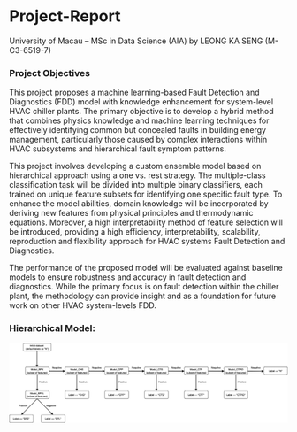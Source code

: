 # Project-Report
University of Macau – MSc in Data Science (AIA) by LEONG KA SENG (M-C3-6519-7)

### Project Objectives
This project proposes a machine learning-based Fault Detection and Diagnostics (FDD) model with knowledge enhancement for system-level HVAC chiller plants. The primary objective is to develop a hybrid method that combines physics knowledge and machine learning techniques for effectively identifying common but concealed faults in building energy management, particularly those caused by complex interactions within HVAC subsystems and hierarchical fault symptom patterns.  

This project involves developing a custom ensemble model based on hierarchical approach using a one vs. rest strategy. The multiple-class classification task will be divided into multiple binary classifiers, each trained on unique feature subsets for identifying one specific fault type. To enhance the model abilities, domain knowledge will be incorporated by deriving new features from physical principles and thermodynamic equations. Moreover, a high interpretability method of feature selection will be introduced, providing a high efficiency, interpretability, scalability, reproduction and flexibility approach for HVAC systems Fault Detection and Diagnostics.  

The performance of the proposed model will be evaluated against baseline models to ensure robustness and accuracy in fault detection and diagnostics. While the primary focus is on fault detection within the chiller plant, the methodology can provide insight and as a foundation for future work on other HVAC system-levels FDD.

### Hierarchical Model:
![image](https://github.com/MC36519/Project-Report/blob/main/Hierarchical%20Model.png)
